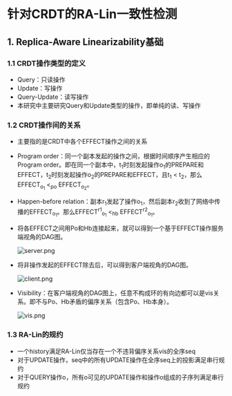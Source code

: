 # 针对CRDT的RA-Lin一致性检测 

## 1. Replica-Aware Linearizability基础

### 1.1 CRDT操作类型的定义

* Query：只读操作
* Update：写操作
* Query-Update：读写操作
* 本研究中主要研究Query和Update类型的操作，即单纯的读、写操作

### 1.2 CRDT操作间的关系

* 主要指的是CRDT中各个EFFECT操作之间的关系

* Program order：同一个副本发起的操作之间，根据时间顺序产生相应的Program order。即在同一个副本中，t<sub>1</sub>时刻发起操作o<sub>1</sub>的PREPARE和EFFECT，t<sub>2</sub>时刻发起操作o<sub>2</sub>的PREPARE和EFFECT，且t<sub>1</sub> < t<sub>2</sub>，那么EFFECT<sub>o<sub>1</sub></sub> <<sub>po</sub> EFFECT<sub>o<sub>2</sub></sub>。

* Happen-before relation：副本r<sub>1</sub>发起了操作o<sub>1</sub>，然后副本r<sub>2</sub>收到了网络中传播的EFFECT<sub>o<sub>1</sub></sub>。那么EFFECT<sup>r1</sup><sub>o<sub>1</sub></sub> <<sub>hb</sub> EFFECT<sup>r2</sup><sub>o<sub>1</sub></sub>。

* 将各EFFECT之间用Po和Hb连接起来，就可以得到一个基于EFFECT操作服务端视角的DAG图。

  ![server.png](https://i.loli.net/2020/08/25/3YTSADyGNvr8i9Q.png)

* 将非操作发起的EFFECT除去后，可以得到客户端视角的DAG图。

  ![client.png](https://i.loli.net/2020/08/25/sv4l7iPtCd8kcFX.png)

* Visibility：在客户端视角的DAG图上，任意不构成环的有向边都可以是vis关系。即不与Po、Hb矛盾的偏序关系（包含Po、Hb本身）。

  ![vis.png](https://i.loli.net/2020/08/25/i8DWU139OCBbGVv.png)

### 1.3 RA-Lin的规约

* 一个history满足RA-Lin仅当存在一个不违背偏序关系vis的全序seq
* 对于UPDATE操作，seq中的所有UPDATE操作在全序seq上的投影满足串行规约
* 对于QUERY操作o，所有o可见的UPDATE操作和操作o组成的子序列满足串行规约


